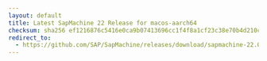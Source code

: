 ```yaml
---
layout: default
title: Latest SapMachine 22 Release for macos-aarch64
checksum: sha256 ef1216876c5416e0ca9b07413696cc1f4f8a1cf23c38e70b4d210c7d116c77ef
redirect_to:
  - https://github.com/SAP/SapMachine/releases/download/sapmachine-22.0.2/sapmachine-jdk-22.0.2_macos-aarch64_bin.tar.gz
---
```

